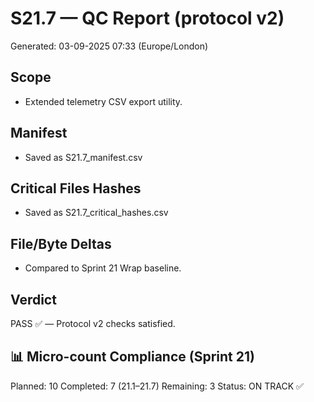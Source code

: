 # S21.7 — QC Report (protocol v2)
Generated: 03-09-2025 07:33 (Europe/London)

## Scope
- Extended telemetry CSV export utility.

## Manifest
- Saved as S21.7_manifest.csv

## Critical Files Hashes
- Saved as S21.7_critical_hashes.csv

## File/Byte Deltas
- Compared to Sprint 21 Wrap baseline.

## Verdict
PASS ✅ — Protocol v2 checks satisfied.

## 📊 Micro-count Compliance (Sprint 21)
Planned: 10
Completed: 7 (21.1–21.7)
Remaining: 3
Status: ON TRACK ✅
